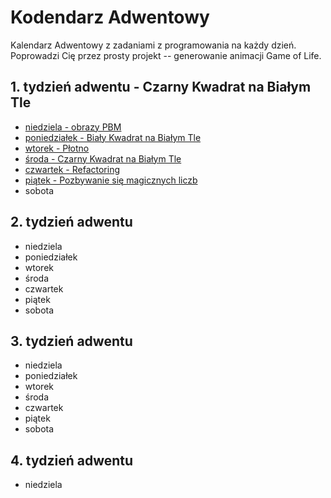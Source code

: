 # Kodendarz Adwentowy

Kalendarz Adwentowy z zadaniami z programowania na każdy dzień. Poprowadzi Cię
przez prosty projekt -- generowanie animacji Game of Life.

## 1. tydzień adwentu - Czarny Kwadrat na Białym Tle

* [niedziela - obrazy PBM](1-niedziela.md)
* [poniedziałek - Biały Kwadrat na Białym Tle](1-poniedzialek.md)
* [wtorek - Płotno](1-wtorek.md)
* [środa - Czarny Kwadrat na Białym Tle](1-sroda.md)
* [czwartek - Refactoring](1-czwartek.md)
* [piątek - Pozbywanie się magicznych liczb](1-piatek.md)
* sobota

## 2. tydzień adwentu

* niedziela
* poniedziałek
* wtorek
* środa
* czwartek
* piątek
* sobota

## 3. tydzień adwentu

* niedziela
* poniedziałek
* wtorek
* środa
* czwartek
* piątek
* sobota

## 4. tydzień adwentu

* niedziela
